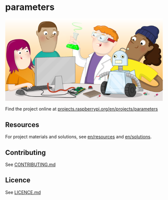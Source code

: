 # parameters

![parameters](banner.png)

Find the project online at [projects.raspberrypi.org/en/projects/parameters](https://projects.raspberrypi.org/en/projects/parameters)

## Resources
For project materials and solutions, see [en/resources](https://github.com/raspberrypilearning/parameters/tree/master/en/resources) and [en/solutions](https://github.com/raspberrypilearning/parameters/tree/master/en/solutions).

## Contributing
See [CONTRIBUTING.md](CONTRIBUTING.md)

## Licence
 See [LICENCE.md](LICENCE.md)